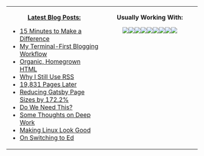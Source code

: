 <table><tr><td valign="top" width="50%">
  
<p align="center">
  <b><a href="https://atthis.link">Latest Blog Posts:</a></b>
</p>

<!-- BLOG-POST-LIST:START -->
- [15 Minutes to Make a Difference](https://atthis.link/blog/2021/fifteenminutes.html)
- [My Terminal-First Blogging Workflow](https://atthis.link/blog/2021/terminalwriting.html)
- [Organic, Homegrown HTML](https://atthis.link/blog/2021/html.html)
- [Why I Still Use RSS](https://atthis.link/blog/2021/rss.html)
- [19,831 Pages Later](https://atthis.link/blog/2021/19273pageslater.html)
- [Reducing Gatsby Page Sizes by 172.2%](https://atthis.link/blog/2020/gatsbyReduce.html)
- [Do We Need This?](https://atthis.link/blog/2020/brutalweb.html)
- [Some Thoughts on Deep Work](https://atthis.link/blog/2020/deepwork.html)
- [Making Linux Look Good](https://atthis.link/blog/2020/linuxGood.html)
- [On Switching to Ed](https://atthis.link/blog/2020/usingEd.html)
<!-- BLOG-POST-LIST:END -->
</td>
<td valign="top" width="50%">
<p align="center">
  <b>Usually Working With:</b>
</p>
  
<p align="center">
<img src="https://img.shields.io/badge/c%20-%2300599C.svg?&style=for-the-badge&logo=c&logoColor=white"/><img src="https://img.shields.io/badge/c++%20-%2300599C.svg?&style=for-the-badge&logo=c%2B%2B&ogoColor=white"/><img src="https://img.shields.io/badge/html5%20-%23E34F26.svg?&style=for-the-badge&logo=html5&logoColor=white"/><img src="https://img.shields.io/badge/css3%20-%231572B6.svg?&style=for-the-badge&logo=css3&logoColor=white"/><img src="https://img.shields.io/badge/markdown-%23000000.svg?&style=for-the-badge&logo=markdown&logoColor=white"/><img src="https://img.shields.io/badge/shell_script%20-%23121011.svg?&style=for-the-badge&logo=gnu-bash&logoColor=white"/><img src="https://img.shields.io/badge/latex%20-%23008080.svg?&style=for-the-badge&logo=latex&logoColor=white"/><img src="https://img.shields.io/badge/kotlin-%230095D5.svg?&style=for-the-badge&logo=kotlin&logoColor=white"/><img src="https://img.shields.io/badge/ruby-%23CC342D.svg?&style=for-the-badge&logo=ruby&logoColor=white"/>
</p>

</td>

</tr></table>
